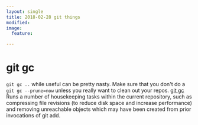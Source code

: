 ```yaml
---
layout: single
title: 2018-02-28 git things
modified:
image:
  feature:

---
```

# git gc
`git gc ..` while useful can be pretty nasty.  Make sure that you don't do a `git gc --prune=now` unless you really want to clean out your repos.
[git gc](https://jekyllrb.com/docs/posts/ "git gc")
Runs a number of housekeeping tasks within the current repository, such as compressing file revisions (to reduce disk space and increase performance) and removing unreachable objects which may have been created from prior invocations of git add.
